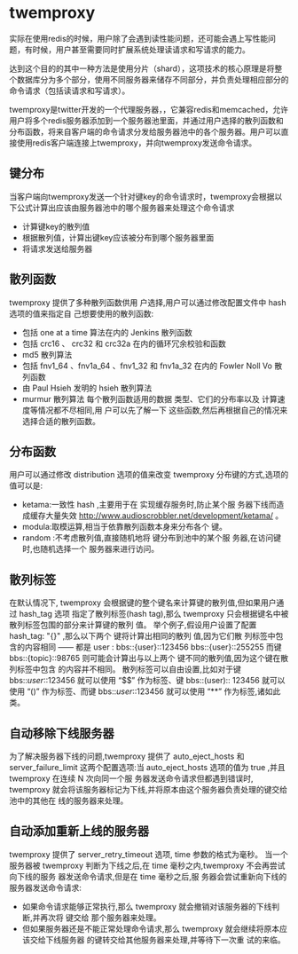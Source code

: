 # twemproxy

实际在使用redis的时候，用户除了会遇到读性能问题，还可能会遇上写性能问题，有时候，用户甚至需要同时扩展系统处理读请求和写请求的能力。

达到这个目的的其中一种方法是使用分片（shard），这项技术的核心原理是将整个数据库分为多个部分，使用不同服务器来储存不同部分，并负责处理相应部分的命令请求（包括读请求和写请求）。

twemproxy是twitter开发的一个代理服务器，，它兼容redis和memcached，允许用户将多个redis服务器添加到一个服务器池里面，并通过用户选择的散列函数和分布函数，将来自客户端的命令请求分发给服务器池中的各个服务器。用户可以直接使用redis客户端连接上twemproxy，并向twemproxy发送命令请求。

## 键分布

当客户端向twemproxy发送一个针对键key的命令请求时，twemproxy会根据以下公式计算出应该由服务器池中的哪个服务器来处理这个命令请求

- 计算键key的散列值
- 根据散列值，计算出键key应该被分布到哪个服务器里面
- 将请求发送给服务器

## 散列函数

twemproxy 提供了多种散列函数供用 户选择,用户可以通过修改配置文件中 hash 选项的值来指定自
己想要使用的散列函数:
- 包括 one at a time 算法在内的 Jenkins 散列函数
- 包括 crc16 、 crc32 和 crc32a 在内的循环冗余校验和函数
- md5 散列算法
- 包括 fnv1_64 、fnv1a_64 、fnv1_32 和 fnv1a_32 在内的 Fowler Noll Vo 散列函数
- 由 Paul Hsieh 发明的 hsieh 散列算法
- murmur 散列算法
  每个散列函数适用的数据 类型、它们的分布率以及 计算速度等情况都不尽相同,用 户可以先了解一下
  这些函数,然后再根据自己的情况来 选择合适的散列函数。

## 分布函数   

用户可以通过修改 distribution 选项的值来改变 twemproxy 分布键的方式,选项的值可以是:
- ketama:一致性 hash ,主要用于在 实现缓存服务时,防止某个服 务器下线而造成缓存大量失效
  http://www.audioscrobbler.net/development/ketama/ 。
- modula:取模运算,相当于依靠散列函数本身来分布各个 键。
- random :不考虑散列值,直接随机地将 键分布到池中的某个服 务器,在访问键时,也随机选择一个
  服务器来进行访问。

## 散列标签

在默认情况下, twemproxy 会根据键的整个键名来计算键的散列值,但如果用户通过 hash_tag 选项
指定了散列标签(hash tag),那么 twemproxy 只会根据键名中被散列标签包围的部分来计算键的散列
值。
举个例子,假设用户设置了配置 hash_tag: "{}" ,那么以下两个 键将计算出相同的散列 值,因为它们散
列标签中包含的内容相同 —— 都是 user :
bbs::{user}::123456
bbs::{user}::255255
而键 bbs::{topic}::98765 则可能会计算出与以上两个 键不同的散列值,因为这个键在散列标签中包含
的内容并不相同。
散列标签可以自由设置,比如对于键 bbs::$user$::123456 就可以使用 “$$” 作为标签、键 bbs::(user)::
123456 就可以使用 “()” 作为标签、而键 bbs::*user*::123456 就可以使用 “**” 作为标签,诸如此类。

## 自动移除下线服务器

为了解决服务器下线的问题,twemproxy 提供了 auto_eject_hosts <bool> 和server_failure_limit <N> 这两个配置选项:当 auto_eject_hosts 选项的值为 true ,并且 twemproxy 在连续 N 次向同一个服 务器发送命令请求但都遇到错误时, twemproxy 就会将该服务器标记为下线,并将原本由这个服务器负责处理的键交给池中的其他在 线的服务器来处理。

## 自动添加重新上线的服务器

twemproxy 提供了 server_retry_timeout <time> 选项, time 参数的格式为毫秒。
当一个服务器被 twemproxy 判断为下线之后,在 time 毫秒之内,twemproxy 不会再尝试向下线的服务
器发送命令请求,但是在 time 毫秒之后,服 务器会尝试重新向下线的服务器发送命令请求:

- 如果命令请求能够正常执行,那么 twemproxy 就会撤销对该服务器的下线判断,并再次将 键交给
  那个服务器来处理。
- 但如果服务器还是不能正常处理命令请求,那么 twemproxy 就会继续将原本应该交给下线服务器
  的键转交给其他服务器来处理,并等待下一次重 试的来临。

